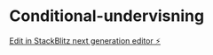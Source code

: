 # Conditional-undervisning

[Edit in StackBlitz next generation editor ⚡️](https://stackblitz.com/~/github.com/AndyKodehode/Conditional-undervisning)